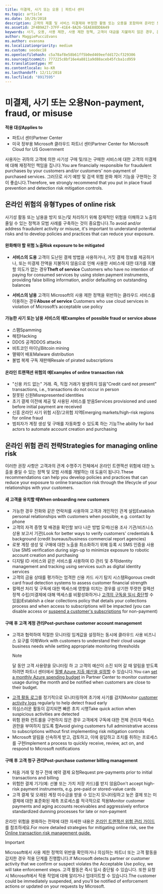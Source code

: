 ```yaml
---
title: 미결제, 사기 또는 오용 | 파트너 센터
ms.topic: article
ms.date: 10/29/2018
description: 고객의 제품 및 서비스 미결제와 부정한 활동 또는 오용을 포함하여 온라인 트랜잭션의 위험을 관리하기 위한 전략입니다.
ms.assetid: 2F4B9A27-37FF-41E4-8A26-5EAE88DD8A49
keywords: 사기, 오용, 사용 제한, 사용 제한 정책, 고객이 대금을 지불하지 않은 경우, 온라인 위험, 서비스 도용, 서비스 남용, 구독 일시 중단
author: MaggiePucciEvans
ms.author: evansma
ms.localizationpriority: medium
ms.custom: seodec18
ms.openlocfilehash: c5a78af8e58b61ff5b0ed469eefdd172cf329306
ms.sourcegitcommit: 777225c8bf16e4a8811a9d88aceb45fcba1cd959
ms.translationtype: MT
ms.contentlocale: ko-KR
ms.lasthandoff: 12/11/2018
ms.locfileid: "8917595"
---
```

# <a name="non-payment-fraud-or-misuse"></a><span data-ttu-id="1bfc7-104">미결제, 사기 또는 오용</span><span class="sxs-lookup"><span data-stu-id="1bfc7-104">Non-payment, fraud, or misuse</span></span>

**<span data-ttu-id="1bfc7-105">적용 대상</span><span class="sxs-lookup"><span data-stu-id="1bfc7-105">Applies to</span></span>**

-  <span data-ttu-id="1bfc7-106">파트너 센터</span><span class="sxs-lookup"><span data-stu-id="1bfc7-106">Partner Center</span></span>
-  <span data-ttu-id="1bfc7-107">미국 정부용 Microsoft 클라우드 파트너 센터</span><span class="sxs-lookup"><span data-stu-id="1bfc7-107">Partner Center for Microsoft Cloud for US Government</span></span>



<span data-ttu-id="1bfc7-108">사용자는 귀하의 고객에 의한 사기성 구매 및/또는 구매한 서비스에 대한 고객의 미결제에 대해 재정적인 책임을 집니다.</span><span class="sxs-lookup"><span data-stu-id="1bfc7-108">You are financially responsible for fraudulent purchases by your customers and/or customers' non-payment of purchased services.</span></span> <span data-ttu-id="1bfc7-109">그러므로 사기 예방 및 검색 위험 완화 제어 기능을 구현하는 것이 좋습니다.</span><span class="sxs-lookup"><span data-stu-id="1bfc7-109">Therefore, we strongly recommend that you put in place fraud prevention and detection risk mitigation controls.</span></span>

## <a name="types-of-online-risk"></a><span data-ttu-id="1bfc7-110">온라인 위험의 유형</span><span class="sxs-lookup"><span data-stu-id="1bfc7-110">Types of online risk</span></span>

<span data-ttu-id="1bfc7-111">사기성 활동 또는 남용을 방지 또는/및 처리하기 위해 잠재적인 위험을 이해하고 노출의 줄일 수 있는 정책과 모범 사례를 구축하는 것이 중요합니다.</span><span class="sxs-lookup"><span data-stu-id="1bfc7-111">To avoid and/or address fraudulent activity or misuse, it's important to understand potential risks and to develop policies and practices that can reduce your exposure.</span></span>

#### <a name="risk-exposure-to-be-mitigated"></a><span data-ttu-id="1bfc7-112">완화해야 할 위험 노출</span><span class="sxs-lookup"><span data-stu-id="1bfc7-112">Risk exposure to be mitigated</span></span>

- <span data-ttu-id="1bfc7-113">**서비스의 도용** 고객이 도난된 결제 방법을 사용하거나, 거짓 결제 정보를 제공하거나, 또는 미결제 잔액을 지불하지 않음으로 인해 사용한 서비스에 대한 대가를 지불할 의도가 없는 경우</span><span class="sxs-lookup"><span data-stu-id="1bfc7-113">**Theft of service** Customers who have no intention of paying for consumed services by using stolen payment instruments, providing false billing information, and/or defaulting on outstanding balances</span></span>

- <span data-ttu-id="1bfc7-114">**서비스의 남용** 고객이 Microsoft의 사용 제한 정책을 위반하는 클라우드 서비스를 이용하는 경우</span><span class="sxs-lookup"><span data-stu-id="1bfc7-114">**Abuse of service** Customers who use cloud services in violation of Microsoft’s acceptable use policy</span></span>

#### <a name="examples-of-possible-fraud-or-service-abuse"></a><span data-ttu-id="1bfc7-115">가능한 사기 또는 남용 서비스의 예</span><span class="sxs-lookup"><span data-stu-id="1bfc7-115">Examples of possible fraud or service abuse</span></span>
- <span data-ttu-id="1bfc7-116">스팸</span><span class="sxs-lookup"><span data-stu-id="1bfc7-116">Spamming</span></span>
- <span data-ttu-id="1bfc7-117">해킹</span><span class="sxs-lookup"><span data-stu-id="1bfc7-117">Hacking</span></span>
- <span data-ttu-id="1bfc7-118">DDOS 공격</span><span class="sxs-lookup"><span data-stu-id="1bfc7-118">DDOS attacks</span></span>
- <span data-ttu-id="1bfc7-119">비트코인 마이닝</span><span class="sxs-lookup"><span data-stu-id="1bfc7-119">Bitcoin mining</span></span>
- <span data-ttu-id="1bfc7-120">맬웨어 배포</span><span class="sxs-lookup"><span data-stu-id="1bfc7-120">Malware distribution</span></span>
- <span data-ttu-id="1bfc7-121">불법 복제 구독 재판매</span><span class="sxs-lookup"><span data-stu-id="1bfc7-121">Resale of pirated subscriptions</span></span> 

#### <a name="examples-of-online-transaction-risk"></a><span data-ttu-id="1bfc7-122">온라인 트랜잭션 위험의 예</span><span class="sxs-lookup"><span data-stu-id="1bfc7-122">Examples of online transaction risk</span></span>
- <span data-ttu-id="1bfc7-123">"신용 카드 없는" 거래. 즉, 직접 거래가 발생하지 않음</span><span class="sxs-lookup"><span data-stu-id="1bfc7-123">"Credit card not present" transactions, i.e., transactions do not occur in person</span></span>
- <span data-ttu-id="1bfc7-124">잘못된 신원</span><span class="sxs-lookup"><span data-stu-id="1bfc7-124">Misrepresented identities</span></span>
- <span data-ttu-id="1bfc7-125">초기 결제 이전에 제공 및 사용된 서비스를 받음</span><span class="sxs-lookup"><span data-stu-id="1bfc7-125">Services provisioned and used before initial payment are received</span></span>
- <span data-ttu-id="1bfc7-126">신흥 온라인 사기 위험 시장/고위험 지역</span><span class="sxs-lookup"><span data-stu-id="1bfc7-126">Emerging markets/high-risk regions for online fraud</span></span>
- <span data-ttu-id="1bfc7-127">범죄자가 계정 생성 및 구매를 자동화할 수 있도록 하는 기능</span><span class="sxs-lookup"><span data-stu-id="1bfc7-127">The ability for bad actors to automate account creation and purchasing</span></span>

## <a name="strategies-for-managing-online-risk"></a><span data-ttu-id="1bfc7-128">온라인 위험 관리 전략</span><span class="sxs-lookup"><span data-stu-id="1bfc7-128">Strategies for managing online risk</span></span>

<span data-ttu-id="1bfc7-129">이러한 권장 사항은 고객과의 관계 수명주기 전체에서 온라인 트랜잭션 위험에 대한 노출을 줄일 수 있는 정책 및 모범 사례를 개발하는 데 도움이 됩니다.</span><span class="sxs-lookup"><span data-stu-id="1bfc7-129">These recommendations can help you develop policies and practices that can reduce your exposure to online transaction risk through the lifecycle of your relationships with your customers.</span></span>  

#### <a name="when-onboarding-new-customers"></a><span data-ttu-id="1bfc7-130">새 고객을 유치할 때</span><span class="sxs-lookup"><span data-stu-id="1bfc7-130">When onboarding new customers</span></span>
- <span data-ttu-id="1bfc7-131">가능한 경우 전화와 같은 연락처를 사용하여 고객과 개인적인 관계 설립</span><span class="sxs-lookup"><span data-stu-id="1bfc7-131">Establish personal relationships with customers when possible, e.g. contact by phone</span></span>
- <span data-ttu-id="1bfc7-132">고객의 자격 증명 및 배경을 확인할 보다 나은 방법 모색(신용 조사 기관/비즈니스 상용 보고서 기관)</span><span class="sxs-lookup"><span data-stu-id="1bfc7-132">Look for better ways to verify customers' credentials & background (credit bureaus/business commercial report agencies)</span></span> 
- <span data-ttu-id="1bfc7-133">로봇 계정 생성 및 구매에 대한 노출을 최소화하기 위해 등록 시 SMS 인증을 사용</span><span class="sxs-lookup"><span data-stu-id="1bfc7-133">Use SMS verification during sign-up to minimize exposure to robotic account creation and purchasing</span></span>
- <span data-ttu-id="1bfc7-134">디지털 ID 서비스와 같은 서비스를 사용하여 ID 관리 및 추적</span><span class="sxs-lookup"><span data-stu-id="1bfc7-134">Identity management and tracking using services such as digital identity services</span></span>
- <span data-ttu-id="1bfc7-135">고객의 금융 상태를 평가하는 엄격한 신용 카드 사기 탐지 시스템</span><span class="sxs-lookup"><span data-stu-id="1bfc7-135">Rigorous credit card fraud detection systems to assess customer financial strength</span></span>
- <span data-ttu-id="1bfc7-136">컬렉션 처리 및 구독에 대한 액세스에 영향을 미치는 경우를 상기한 뚜렷한 컬렉션 정책 수립(미결제에 대해 액세스를 비활성화하거나 [고객의 구독을 일시 중단](suspend-a-subscription.md)할 수 있음)</span><span class="sxs-lookup"><span data-stu-id="1bfc7-136">Establish a clear collections policy that details your collections process and when access to subscriptions will be impacted (you can disable access or [suspend a customer's subscriptions](suspend-a-subscription.md) for non-payment)</span></span>

#### <a name="post-purchase-customer-account-management"></a><span data-ttu-id="1bfc7-137">구매 후 고객 계정 관리</span><span class="sxs-lookup"><span data-stu-id="1bfc7-137">Post-purchase customer account management</span></span>
- <span data-ttu-id="1bfc7-138">고객과 협력하여 적절한 모니터링 임계값을 설정하는 동시에 클라우드 사용 비즈니스 요구를 이해</span><span class="sxs-lookup"><span data-stu-id="1bfc7-138">Work with customers to understand their cloud usage business needs while setting appropriate monitoring thresholds</span></span>
    > [!NOTE]  
    >  <span data-ttu-id="1bfc7-139">달 동안 고객 사용량을 모니터링 하 고 고객의 예산이 소진 되어 갈 때 알림을 받도록 하려면 파트너 센터에서 [월별 Azure 지출 예산을 설정할](set-an-azure-spending-budget-for-your-customers.md) 수 있습니다.</span><span class="sxs-lookup"><span data-stu-id="1bfc7-139">You can [set a monthly Azure spending budget](set-an-azure-spending-budget-for-your-customers.md) in Partner Center to monitor customer usage during the month and be notified when customers are close to their budget.</span></span>
- <span data-ttu-id="1bfc7-140">[고객 활동 로그](activity-logs.md)를 정기적으로 모니터링하여 초기에 사기를 감지</span><span class="sxs-lookup"><span data-stu-id="1bfc7-140">Monitor [customer activity logs](activity-logs.md) regularly to help detect fraud early</span></span>
- <span data-ttu-id="1bfc7-141">의심스러운 활동이 감지되면 빠른 초치 시행</span><span class="sxs-lookup"><span data-stu-id="1bfc7-141">Take quick action when suspicious activities are detected</span></span>
- <span data-ttu-id="1bfc7-142">위험 완화 컨트롤을 구현하지 않은 경우 고객에게 구독에 대한 전체 관리자 액세스 권한을 부여하지 않도록 함</span><span class="sxs-lookup"><span data-stu-id="1bfc7-142">Avoid giving customers full administrative access to subscriptions without first implementing risk mitigation controls</span></span>
- <span data-ttu-id="1bfc7-143">Microsoft 알림을 신속하게 받고, 검토하고, 이에 응답하고 조치를 취하는 프로세스를 구현</span><span class="sxs-lookup"><span data-stu-id="1bfc7-143">Implement a process to quickly receive, review, act on, and respond to Microsoft notifications</span></span>

#### <a name="post-purchase-customer-billing-management"></a><span data-ttu-id="1bfc7-144">구매 후 고객 청구 관리</span><span class="sxs-lookup"><span data-stu-id="1bfc7-144">Post-purchase customer billing management</span></span>
- <span data-ttu-id="1bfc7-145">처음 거래 및 청구 전에 예약 결제 요청</span><span class="sxs-lookup"><span data-stu-id="1bfc7-145">Request pre-payments prior to initial transactions and billing</span></span> 
- <span data-ttu-id="1bfc7-146">위험한 결제 기기(예: 선불 또는 가치 저장 카드)를 받지 않음</span><span class="sxs-lookup"><span data-stu-id="1bfc7-146">Don't accept high-risk payment instruments, e.g. pre-paid or stored-value cards</span></span>
- <span data-ttu-id="1bfc7-147">고객 결제 및 오래된 계정 미수금을 받을 수 있는지 모니터링하고 늦은 결제 또는 미결제에 대한 표준화된 재촉 프로세스를 적극적으로 적용</span><span class="sxs-lookup"><span data-stu-id="1bfc7-147">Monitor customer payments and aging accounts receivables and aggressively enforce standardized dunning processes for late or non-payment</span></span>

<span data-ttu-id="1bfc7-148">온라인 위험을 완화하는 전략에 대한 자세한 내용은 [온라인 트랜잭션 위험 관리 가이드](https://assets.windowsphone.com/7d885238-e13b-4f10-a682-3d5adacd2859/CSP-PartnerRiskGuide-APSFinal_InvariantCulture_Default.zip)를 참조하세요.</span><span class="sxs-lookup"><span data-stu-id="1bfc7-148">For more detailed strategies for mitigating online risk, see the [Online transaction risk management guide.](https://assets.windowsphone.com/7d885238-e13b-4f10-a682-3d5adacd2859/CSP-PartnerRiskGuide-APSFinal_InvariantCulture_Default.zip)</span></span>

> [!IMPORTANT]  
> <span data-ttu-id="1bfc7-149">Microsoft에서 사용 제한 정책의 위반을 확인하거나 의심하는 파트너 또는 고객 활동을 감지한 경우 적용 단계를 진행합니다.</span><span class="sxs-lookup"><span data-stu-id="1bfc7-149">If Microsoft detects partner or customer activity that we confirm or suspect violates the Acceptable Use policy, we will take enforcement steps.</span></span> <span data-ttu-id="1bfc7-150">고객 활동은 즉시 일시 중단될 수 있습니다. 또한 요청 시 Microsoft에서 적용 작업에 대해 알리거나 업데이트할 수 있습니다.</span><span class="sxs-lookup"><span data-stu-id="1bfc7-150">The customer could be immediately suspended, and you'll be notified of enforcement actions or updated on your requests by Microsoft.</span></span>

 

 




